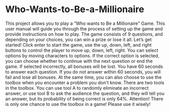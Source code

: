 # Who-Wants-to-Be-a-Millionaire

This project allows you to play a “Who wants to Be a Millionaire” Game. This user manual will guide you through the process of setting up the game and provide instructions on how to play. The game consists of 9 questions, and depending on your choices, you can win a prize or lose it all. Let’s get started!
Click enter to start the game, use the up, down, left, and right buttons to control the player to move up, down, left, right. You can select options by moving characters to options. If the correct option is selected, you can choose whether to continue with the next question or end the game. If selected incorrectly, all bonuses will be lost. You have 60 seconds to answer each question. If you do not answer within 60 seconds, you will fail and lose all bonuses.
At the same time, you can also choose to use the toolbox when you encounter a problem you don't know. There are two tools in the toolbox. You can use tool A to randomly eliminate an incorrect answer, or use tool B to ask the audience the question, and they will tell you an answer, but its probability of being correct is only 64%. Attention! There is only one chance to use the toolbox in a game! Please use it wisely!
